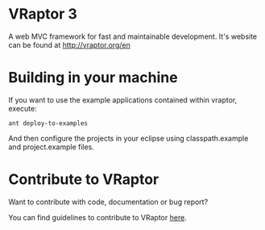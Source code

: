 VRaptor 3
=========

A web MVC framework for fast and maintainable development.
It's website can be found at http://vraptor.org/en

Building in your machine
========================

If you want to use the example applications contained within vraptor, execute:

	ant deploy-to-examples

And then configure the projects in your eclipse using classpath.example and project.example files.


Contribute to VRaptor
=====================
Want to contribute with code, documentation or bug report?

You can find guidelines to contribute to VRaptor [here](http://vraptor.caelum.com.br/documentation/how-to-contribute-to-vraptor/ "Contribute").